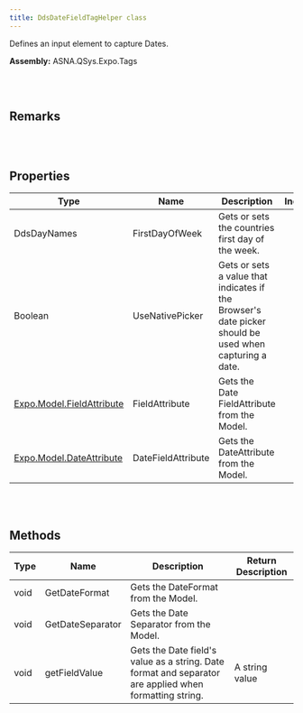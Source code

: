 ```yaml
---
title: DdsDateFieldTagHelper class
---
```


Defines an input element to capture Dates.

**Assembly:** ASNA.QSys.Expo.Tags

<br>
<br>

## Remarks

<br>
<br>

## Properties

| Type | Name | Description | Indexer
| --- | --- | --- | --- 
| DdsDayNames | FirstDayOfWeek | Gets or sets the countries first day of the week. | 
| Boolean | UseNativePicker | Gets or sets a value that indicates if the Browser's date picker should be used when capturing a date. | 
| [Expo.Model.FieldAttribute](/reference/asna-qsys-expo/expo-model/field-attribute.html) | FieldAttribute | Gets the Date FieldAttribute from the Model. | 
| [Expo.Model.DateAttribute](/reference/asna-qsys-expo/expo-model/date-attribute.html) | DateFieldAttribute | Gets the DateAttribute from the Model. | 

<br>
<br>

## Methods

| Type | Name | Description | Return Description 
| --- | --- | --- | --- 
| void | GetDateFormat | Gets the DateFormat from the Model. | 
| void | GetDateSeparator | Gets the Date Separator from the Model. | 
| void | getFieldValue | Gets the Date field's value as a string. Date format and separator are applied when formatting string. | A string value

<br>
<br>

